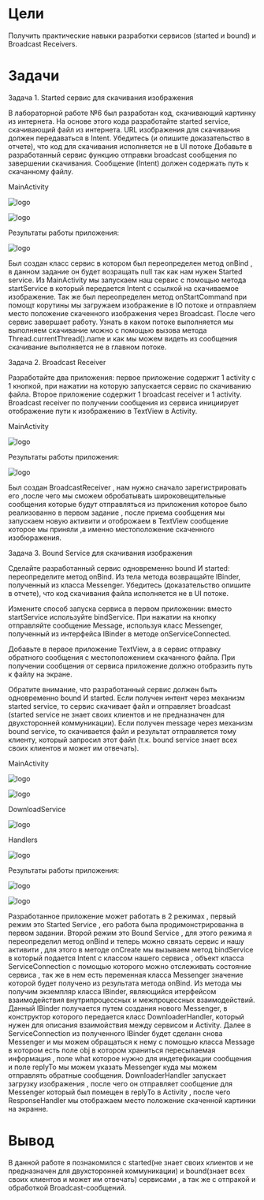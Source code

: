 # Цели
Получить практические навыки разработки сервисов (started и bound) и Broadcast Receivers.
# Задачи
Задача 1. Started сервис для скачивания изображения

В лабораторной работе №6 был разработан код, скачивающий картинку из интернета. На основе этого кода разработайте started service, скачивающий файл из интернета. URL изображения для скачивания должен передаваться в Intent. Убедитесь (и опишите доказательство в отчете), что код для скачивания исполняется не в UI потоке
Добавьте в разработанный сервис функцию отправки broadcast сообщения по завершении скачивания. Сообщение (Intent) должен содержать путь к скачанному файлу.

MainActivity

![logo](https://i.ibb.co/yVdnd12/image.png)

![logo](https://i.ibb.co/JcVbX2g/image.png)

Результаты работы приложения: 

![logo](https://i.ibb.co/BGsJszq/image.png)

Был создан класс сервис в котором  был переопределен метод onBind , в данном задание он будет возращать null так как нам нужен Started service. Из MainActivity мы запускаем наш сервис с помощью метода startService в который передается Intent с ссылкой на скачиваемое изображение. Так же был переопределен метод onStartCommand при помощт корутины мы загружаем изображение в IO потоке и отправляем место положение скаченного изображения через Broadcast. После чего сервис завершает работу. Узнать в каком потоке выполняется мы выполняем скачивание можно с помощью вызова метода Thread.currentThread().name и как мы можем видеть из сообщения скачивание выполняется не в главном потоке.

Задача 2. Broadcast Receiver

Разработайте два приложения: первое приложение содержит 1 activity с 1 кнопкой, при нажатии на которую запускается сервис по скачиванию файла. Второе приложение содержит 1 broadcast receiver и 1 activity. Broadcast receiver по получении сообщения из сервиса инициирует отображение пути к изображению в TextView в Activity.

MainActivity

![logo](https://i.ibb.co/JnXbV3n/image.png)

Результаты работы приложения: 

![logo](https://i.ibb.co/pWc1tPL/image.png)

Был создан BroadcastReceiver , нам нужно сначало зарегистрировать его ,после чего мы сможем обробатывать широковещительные сообщения которые будут отправляться из приложения которое было реализованно в первом задание , после приема сообщения мы запускаем новую активити и отоброжаем в TextView сообщение которое мы приняли ,а именно местоположение скаченного изобюражения.

Задача 3. Bound Service для скачивания изображения

Сделайте разработанный сервис одновременно bound И started: переопределите метод onBind. Из тела метода возвращайте IBinder, полученный из класса Messenger. Убедитесь (доказательство опишите в отчете), что код скачивания файла исполняется не в UI потоке.

Измените способ запуска сервиса в первом приложении: вместо startService используйте bindService. При нажатии на кнопку отправляйте сообщение Message, используя класс Messenger, полученный из интерфейса IBinder в методе onServiceConnected.

Добавьте в первое приложение TextView, а в сервис отправку обратного сообщения с местоположением скачанного файла. При получении сообщения от сервиса приложение должно отобразить путь к файлу на экране.

Обратите внимание, что разработанный сервис должен быть одновременно bound И started. Если получен интент через механизм started service, то сервис скачивает файл и отправляет broadcast (started service не знает своих клиентов и не предназначен для двухсторонней коммуникации). Если получен message через механизм bound service, то скачивается файл и результат отправляется тому клиенту, который запросил этот файл (т.к. bound service знает всех своих клиентов и может им отвечать).

MainActivity

![logo](https://i.ibb.co/1qWRXxD/image.png)

![logo](https://i.ibb.co/0BgJXnc/image.png)

DownloadService

![logo](https://i.ibb.co/ZT4HkhN/image.png)

Handlers

![logo](https://i.ibb.co/5n8HSBd/image.png)

Результаты работы приложения:

![logo](https://i.ibb.co/8zNZ8Wf/image.png)

![logo](https://i.ibb.co/VDTFWNT/image.png)


Разработанное приложение может работать в 2 режимах , первый режим это Started Service , его работа была продимонстрированна в первом задании. Второй режим это Bound Service , для этого режима я переопределил метод onBind и теперь можно связать сервис и нашу активити , для этого в методе onCreate мы вызываем метод bindService в который подается Intent c классом нашего сервиса , объект класса ServiceConnection с помощью которого можно отслеживать состояние сервиса , так же в нем есть переменная класса Messenger значение которой будет получено из результата метода onBind. Из метода мы получим экземпляр класса IBinder, являющийся итерфейсом взаимодействия внутрипроцессных и межпроцессных взаимодействий. Данный IBinder получается путем создания нового Messenger, в конструктор которого передается класс DownloaderHandler, который нужен для описания взаимойствия между сервисом и Activity.
Далее в ServiceConnection из полученного IBinder будет сделанн снова Messenger и мы можем обращаться к нему с помощью класса  Message в котором есть поле obj в котором храниться пересылаемая информация , поле what которое нужно для индетефикации сообщения и поле replyTo мы можем указать Messenger куда мы можем отправлять обратные сообщения.
DownloaderHandler запускает загрузку изображения , после чего он отправляет сообщение для Messenger который был помещен в replyTo в Activity , после чего ResponseHandler мы отображаем место положение скаченной картинки на экранне.
# Вывод
В данной работе я познакомился с started(не знает своих клиентов и не предназначен для двухсторонней коммуникации) и bound(знает всех своих клиентов и может им отвечать) сервисами , а так же с отпракой и обработкой Broadcast-сообщений.

